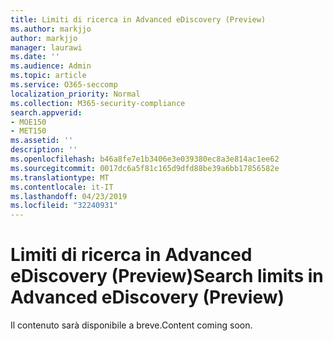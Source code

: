 ```yaml
---
title: Limiti di ricerca in Advanced eDiscovery (Preview)
ms.author: markjjo
author: markjjo
manager: laurawi
ms.date: ''
ms.audience: Admin
ms.topic: article
ms.service: O365-seccomp
localization_priority: Normal
ms.collection: M365-security-compliance
search.appverid:
- MOE150
- MET150
ms.assetid: ''
description: ''
ms.openlocfilehash: b46a8fe7e1b3406e3e039380ec8a3e814ac1ee62
ms.sourcegitcommit: 0017dc6a5f81c165d9dfd88be39a6bb17856582e
ms.translationtype: MT
ms.contentlocale: it-IT
ms.lasthandoff: 04/23/2019
ms.locfileid: "32240931"
---
```

# <a name="search-limits-in-advanced-ediscovery-preview"></a><span data-ttu-id="caac5-102">Limiti di ricerca in Advanced eDiscovery (Preview)</span><span class="sxs-lookup"><span data-stu-id="caac5-102">Search limits in Advanced eDiscovery (Preview)</span></span>

<span data-ttu-id="caac5-103">Il contenuto sarà disponibile a breve.</span><span class="sxs-lookup"><span data-stu-id="caac5-103">Content coming soon.</span></span>
